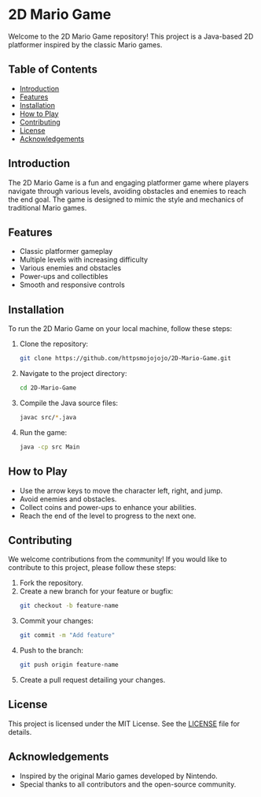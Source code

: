 # 2D Mario Game

Welcome to the 2D Mario Game repository! This project is a Java-based 2D platformer inspired by the classic Mario games.

## Table of Contents

- [Introduction](#introduction)
- [Features](#features)
- [Installation](#installation)
- [How to Play](#how-to-play)
- [Contributing](#contributing)
- [License](#license)
- [Acknowledgements](#acknowledgements)

## Introduction

The 2D Mario Game is a fun and engaging platformer game where players navigate through various levels, avoiding obstacles and enemies to reach the end goal. The game is designed to mimic the style and mechanics of traditional Mario games.

## Features

- Classic platformer gameplay
- Multiple levels with increasing difficulty
- Various enemies and obstacles
- Power-ups and collectibles
- Smooth and responsive controls

## Installation

To run the 2D Mario Game on your local machine, follow these steps:

1. Clone the repository:
   ```sh
   git clone https://github.com/httpsmojojojo/2D-Mario-Game.git
   ```
2. Navigate to the project directory:
   ```sh
   cd 2D-Mario-Game
   ```
3. Compile the Java source files:
   ```sh
   javac src/*.java
   ```
4. Run the game:
   ```sh
   java -cp src Main
   ```

## How to Play

- Use the arrow keys to move the character left, right, and jump.
- Avoid enemies and obstacles.
- Collect coins and power-ups to enhance your abilities.
- Reach the end of the level to progress to the next one.

## Contributing

We welcome contributions from the community! If you would like to contribute to this project, please follow these steps:

1. Fork the repository.
2. Create a new branch for your feature or bugfix:
   ```sh
   git checkout -b feature-name
   ```
3. Commit your changes:
   ```sh
   git commit -m "Add feature"
   ```
4. Push to the branch:
   ```sh
   git push origin feature-name
   ```
5. Create a pull request detailing your changes.

## License

This project is licensed under the MIT License. See the [LICENSE](LICENSE) file for details.

## Acknowledgements

- Inspired by the original Mario games developed by Nintendo.
- Special thanks to all contributors and the open-source community.
